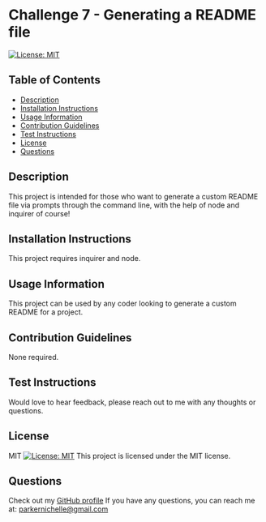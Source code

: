 
# Challenge 7 - Generating a README file 
[![License: MIT](https://img.shields.io/badge/License-MIT-yellow.svg)](https://opensource.org/licenses/MIT)

## Table of Contents

- [Description](#description)
- [Installation Instructions](#installation-instructions)
- [Usage Information](#usage-information)
- [Contribution Guidelines](#contribution-guidelines)
- [Test Instructions](#test-instructions)
- [License](#license)
- [Questions](#questions)

## Description

This project is intended for those who want to generate a custom README file via prompts through the command line, with the help of node and inquirer of course! 

## Installation Instructions

This project requires inquirer and node. 

## Usage Information

This project can be used by any coder looking to generate a custom README for a project.

## Contribution Guidelines

None required. 

## Test Instructions

Would love to hear feedback, please reach out to me with any thoughts or questions. 

## License

MIT
[![License: MIT](https://img.shields.io/badge/License-MIT-yellow.svg)](https://opensource.org/licenses/MIT)
This project is licensed under the MIT license.

## Questions

Check out my [GitHub profile](https://github.com/sunny-script) 
If you have any questions, you can reach me at: parkernichelle@gmail.com
